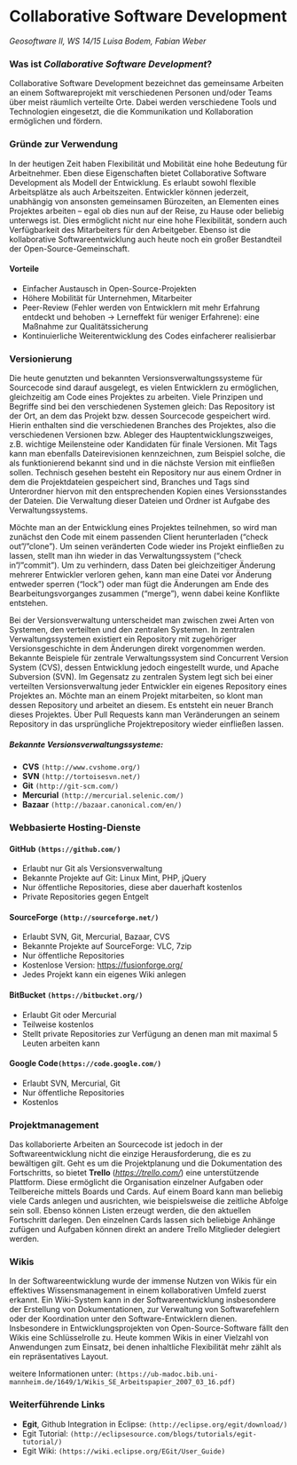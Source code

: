 # Collaborative Software Development 
*Geosoftware II, WS 14/15    Luisa Bodem, Fabian Weber*
### Was ist *Collaborative Software Development*? 

Collaborative Software Development bezeichnet das gemeinsame Arbeiten an einem Softwareprojekt mit verschiedenen Personen und/oder Teams über meist räumlich verteilte Orte. Dabei werden verschiedene Tools und Technologien eingesetzt, die die Kommunikation und Kollaboration ermöglichen und fördern.

### Gründe zur Verwendung
In der heutigen Zeit haben Flexibilität und Mobilität eine hohe Bedeutung für Arbeitnehmer. Eben diese Eigenschaften bietet Collaborative Software Development als Modell der Entwicklung. Es erlaubt sowohl flexible Arbeitsplätze als auch Arbeitszeiten. Entwickler können jederzeit, unabhängig von ansonsten gemeinsamen Bürozeiten, an Elementen eines Projektes arbeiten – egal ob dies nun auf der Reise, zu Hause oder beliebig unterwegs ist. Dies ermöglicht nicht nur eine hohe Flexibilität, sondern auch Verfügbarkeit des Mitarbeiters für den Arbeitgeber.
Ebenso ist die kollaborative Softwareentwicklung auch heute noch ein großer Bestandteil der Open-Source-Gemeinschaft.
 
#### Vorteile 

- Einfacher Austausch in Open-Source-Projekten
- Höhere Mobilität für Unternehmen, Mitarbeiter
- Peer-Review (Fehler werden von Entwicklern mit mehr Erfahrung entdeckt und behoben -> Lerneffekt für weniger Erfahrene): eine Maßnahme zur 
Qualitätssicherung
- Kontinuierliche Weiterentwicklung des Codes einfacherer realisierbar


### Versionierung 

Die heute genutzten und bekannten Versionsverwaltungssysteme für Sourcecode sind darauf ausgelegt, es vielen Entwicklern zu ermöglichen, gleichzeitig am Code eines Projektes zu arbeiten. Viele Prinzipen und Begriffe sind bei den verschiedenen Systemen gleich: Das Repository ist der Ort, an dem das Projekt bzw. dessen Sourcecode gespeichert wird. Hierin enthalten sind die verschiedenen Branches des Projektes, also die verschiedenen Versionen bzw. Ableger des Hauptentwicklungszweiges, z.B. wichtige Meilensteine oder Kandidaten für finale Versionen. Mit Tags kann man ebenfalls Dateirevisionen kennzeichnen, zum Beispiel solche, die als funktionierend bekannt sind und in die nächste Version mit einfließen sollen. Technisch gesehen besteht ein Repository nur aus einem Ordner in dem die Projektdateien gespeichert sind, Branches und Tags sind Unterordner hiervon mit den entsprechenden Kopien eines Versionsstandes der Dateien. Die Verwaltung dieser Dateien und Ordner ist Aufgabe des Verwaltungssystems.

 
Möchte man an der Entwicklung eines Projektes teilnehmen, so wird man zunächst den Code mit einem passenden Client herunterladen (“check out”/”clone”). Um seinen veränderten Code wieder ins Projekt einfließen zu lassen, stellt man ihn wieder in das Verwaltungssystem (“check in”/”commit”). Um zu verhindern, dass Daten bei gleichzeitiger Änderung mehrerer Entwickler verloren gehen, kann man eine Datei vor Änderung entweder sperren (“lock”) oder man fügt die 
Änderungen am Ende des Bearbeitungsvorganges zusammen (“merge”), wenn dabei keine Konflikte entstehen. 


Bei der Versionsverwaltung unterscheidet man zwischen zwei Arten von Systemen, den verteilten und den zentralen Systemen. In zentralen Verwaltungssystemen existiert ein Repository mit zugehöriger Versionsgeschichte in dem Änderungen direkt vorgenommen werden. Bekannte Beispiele für zentrale Verwaltungssystem sind Concurrent Version System (CVS), dessen Entwicklung jedoch eingestellt wurde, und Apache Subversion (SVN).
Im Gegensatz zu zentralen System legt sich bei einer verteilten Versionsverwaltung jeder Entwickler ein eigenes Repository eines Projektes an. Möchte man an einem Projekt mitarbeiten, so klont man dessen Repository und arbeitet an diesem. Es entsteht ein neuer Branch dieses Projektes. Über Pull Requests kann man Veränderungen an seinem Repository in das ursprüngliche Projektrepository wieder einfließen lassen. 

##### Bekannte Versionsverwaltungssysteme: 


- **CVS** `(http://www.cvshome.org/)`
- **SVN** `(http://tortoisesvn.net/)`
- **Git** `(http://git-scm.com/)`
- **Mercurial** `(http://mercurial.selenic.com/)` 
- **Bazaar** `(http://bazaar.canonical.com/en/)`

### Webbasierte Hosting-Dienste

#### GitHub `(https://github.com/)`
-   Erlaubt nur Git als Versionsverwaltung
-	Bekannte Projekte auf Git: Linux Mint, PHP, jQuery
-	Nur öffentliche Repositories, diese aber dauerhaft kostenlos 
-	Private Repositories gegen Entgelt


#### SourceForge `(http://sourceforge.net/)`

-	Erlaubt SVN, Git, Mercurial, Bazaar, CVS
-	Bekannte Projekte auf SourceForge: VLC, 7zip
-	Nur öffentliche Repositories
-	Kostenlose Version: https://fusionforge.org/
-	Jedes Projekt kann ein eigenes Wiki anlegen


#### BitBucket `(https://bitbucket.org/)`

-	Erlaubt Git oder Mercurial
-	Teilweise kostenlos
-	Stellt private Repositories zur Verfügung an denen man mit maximal 5 Leuten arbeiten kann

#### Google Code`(https://code.google.com/)`
-	Erlaubt SVN, Mercurial, Git
-	Nur öffentliche Repositories
-	Kostenlos

### Projektmanagement

Das kollaborierte Arbeiten an Sourcecode ist jedoch in der Softwareentwicklung nicht die einzige Herausforderung, die es zu bewältigen gilt. Geht es um die Projektplanung und die Dokumentation des Fortschritts, so bietet **Trello** (*https://trello.com/*) eine unterstützende Plattform. 
Diese ermöglicht die Organisation einzelner Aufgaben oder Teilbereiche mittels Boards und Cards. Auf einem Board kann man beliebig viele Cards anlegen und ausrichten, wie beispielsweise die zeitliche Abfolge sein soll. Ebenso können Listen erzeugt werden, die den aktuellen Fortschritt darlegen. Den einzelnen Cards lassen sich beliebige Anhänge zufügen und Aufgaben können direkt an andere Trello Mitglieder delegiert werden. 

### Wikis
In der Softwareentwicklung wurde der immense Nutzen von Wikis für ein effektives Wissensmanagement in einem kollaborativen Umfeld zuerst erkannt. Ein Wiki-System kann in der Softwareentwicklung insbesondere der Erstellung von Dokumentationen, zur Verwaltung von Softwarefehlern oder der Koordination unter den Software-Entwicklern dienen. Insbesondere in Entwicklungsprojekten von Open-Source-Software fällt den Wikis eine Schlüsselrolle zu. Heute kommen Wikis in einer Vielzahl von Anwendungen zum Einsatz, bei denen inhaltliche Flexibilität mehr zählt als ein repräsentatives Layout.

weitere Informationen unter: `(https://ub-madoc.bib.uni-mannheim.de/1649/1/Wikis_SE_Arbeitspapier_2007_03_16.pdf)`

### Weiterführende Links
- **Egit**, Github Integration in Eclipse: `(http://eclipse.org/egit/download/)`
- Egit Tutorial: `(http://eclipsesource.com/blogs/tutorials/egit-tutorial/)`
- Egit Wiki: `(https://wiki.eclipse.org/EGit/User_Guide)`
